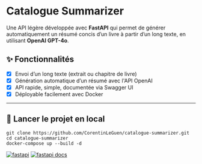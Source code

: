 # Catalogue Summarizer

Une API légère développée avec **FastAPI** qui permet de générer automatiquement un résumé concis d’un livre à partir d’un long texte, en utilisant **OpenAI GPT-4o**.

## ✨ Fonctionnalités

- [x] Envoi d’un long texte (extrait ou chapitre de livre)
- [x] Génération automatique d’un résumé avec l'API OpenAI
- [x] API rapide, simple, documentée via Swagger UI
- [x] Déployable facilement avec Docker

---

## 🚀 Lancer le projet en local

```shell
git clone https://github.com/CorentinLeGuen/catalogue-summarizer.git
cd catalogue-summarizer
docker-compose up --build -d
```

[![fastapi](https://img.shields.io/badge/Catalogue%20Summarizer%20API-dodgerblue?style=for-the-badge)](http://127.0.0.1:8011/)
[![fastapi docs](https://img.shields.io/badge/Swagger%20UI-darkseagreen?style=for-the-badge&logo=swagger)](http://127.0.0.1:8011/docs)
